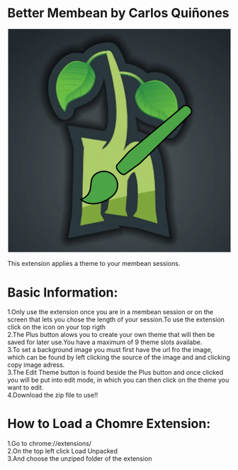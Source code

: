# Better Membean by Carlos Quiñones
<img src = "images/Icon.png">

This extension applies a theme to your membean sessions.<br/>

# Basic Information:

1.Only use the extension once you are in a membean session or on the screen that lets you chose the length of your session.To use the extension click on the icon on your top rigth <br /> 
2.The Plus button alows you to create your own theme that will then be saved for later use.You have a maximum of 9 theme slots availabe. <br /> 
3.To set a background image you must first have the url fro the image, which can be found by left clicking the source of the image and and clicking copy image adress. <br /> 
3.The Edit Theme button is found beside the Plus button and once clicked you will be put into edit mode, in which you can then click on the theme you want to edit.<br/>
4.Download the zip file to use!!


# How to Load a Chomre Extension:

1.Go to chrome://extensions/<br /> 
2.On the top left click Load Unpacked <br /> 
3.And choose the unziped folder of the extension


